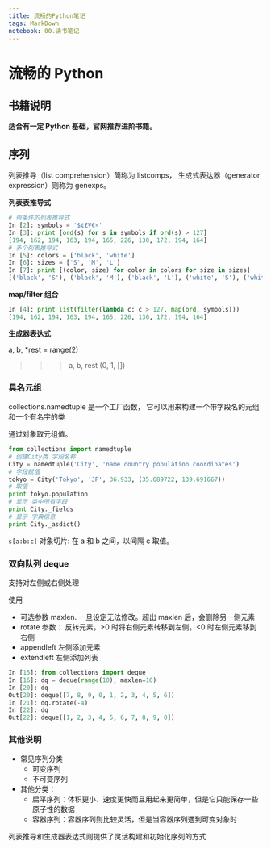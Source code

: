 ```yaml
---
title: 流畅的Python笔记
tags: MarkDown
notebook: 00.读书笔记
---
```


# 流畅的 Python

## 书籍说明

**适合有一定 Python 基础，官网推荐进阶书籍。**

## 序列

列表推导（list comprehension）简称为 listcomps，
生成式表达器（generator expression）则称为 genexps。

**列表表推导式**

```python
# 带条件的列表推导式
In [2]: symbols = '$¢£¥€¤'
In [3]: print [ord(s) for s in symbols if ord(s) > 127]
[194, 162, 194, 163, 194, 165, 226, 130, 172, 194, 164]
# 多个列表推导式
In [5]: colors = ['black', 'white']
In [6]: sizes = ['S', 'M', 'L']
In [7]: print [(color, size) for color in colors for size in sizes]
[('black', 'S'), ('black', 'M'), ('black', 'L'), ('white', 'S'), ('white', 'M'), ('white', 'L')]
```

**map/filter 组合**

```python
In [4]: print list(filter(lambda c: c > 127, map(ord, symbols)))
[194, 162, 194, 163, 194, 165, 226, 130, 172, 194, 164]
```

**生成器表达式**

a, b, \*rest = range(2)

> > > a, b, rest
> > > (0, 1, [])

### 具名元组

collections.namedtuple 是一个工厂函数，
它可以用来构建一个带字段名的元组和一个有名字的类

通过对象取元组值。

```python
from collections import namedtuple
# 创建City类 字段名称
City = namedtuple('City', 'name country population coordinates')
# 字段赋值
tokyo = City('Tokyo', 'JP', 36.933, (35.689722, 139.691667))
# 取值
print tokyo.population
# 显示 类中所有字段
print City._fields
# 显示 字典信息
print City._asdict()
```

`s[a:b:c]` 对象切片: 在 a 和 b 之间，以间隔 c 取值。

### 双向队列 deque

支持对左侧或右侧处理

使用

- 可选参数 maxlen. 一旦设定无法修改。超出 maxlen 后，会删除另一侧元素
- rotate 参数： 反转元素，>0 时将右侧元素转移到左侧，<0 时左侧元素移到右侧
- appendleft 左侧添加元素
- extendleft 左侧添加列表

```python
In [15]: from collections import deque
In [16]: dq = deque(range(10), maxlen=10)
In [20]: dq
Out[20]: deque([7, 8, 9, 0, 1, 2, 3, 4, 5, 6])
In [21]: dq.rotate(-4)
In [22]: dq
Out[22]: deque([1, 2, 3, 4, 5, 6, 7, 8, 9, 0])
```

### 其他说明

- 常见序列分类
  - 可变序列
  - 不可变序列
- 其他分类：
  - 扁平序列：体积更小、速度更快而且用起来更简单，但是它只能保存一些原子性的数据
  - 容器序列：容器序列则比较灵活，但是当容器序列遇到可变对象时

列表推导和生成器表达式则提供了灵活构建和初始化序列的方式
